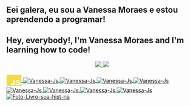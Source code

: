 ## Eei galera, eu sou a Vanessa Moraes e estou aprendendo a programar!
## Hey, everybody!, I'm Vanessa Moraes and I'm learning how to code!
<div align="center">
  <a href="https://github.com/vanemoraess">
  <img height="180em" src="https://github-readme-stats.vercel.app/api?username=vanemoraess&show_icons=true&include_all_commits=true&theme=tokyonight&include_all_commits=true&count_private=true"/>
  <img height="180em" src="https://github-readme-stats.vercel.app/api/top-langs/?username=vanemoraess&layout=column-oriented&langs_count=7&theme=tokyonight"/>
</div>
<div style="display: inline_block"><br>
  <img align="center" alt="Vanessa-Js" height="30" width="40" src="https://raw.githubusercontent.com/devicons/devicon/master/icons/javascript/javascript-plain.svg">
  <img align="center" alt="Vanessa-Js" height="30" width="40" src="https://cdn.jsdelivr.net/gh/devicons/devicon/icons/python/python-original-wordmark.svg" />
  <img align="center" alt="Vanessa-Js" height="30" width="40" src="https://cdn.jsdelivr.net/gh/devicons/devicon/icons/html5/html5-original.svg" />
  <img align="center" alt="Vanessa-Js" height="30" width="40" src="https://cdn.jsdelivr.net/gh/devicons/devicon/icons/css3/css3-original.svg" />
  <img align="center" alt="Vanessa-Js" height="30" width="40" src="https://cdn.jsdelivr.net/gh/devicons/devicon/icons/figma/figma-original.svg" />
  <img align="center" alt="Vanessa-Js" height="30" width="40" src="https://cdn.jsdelivr.net/gh/devicons/devicon/icons/git/git-original.svg" />
  <img align="center" alt="Vanessa-Js" height="30" width="40" src="https://cdn.jsdelivr.net/gh/devicons/devicon/icons/jupyter/jupyter-original-wordmark.svg" />
  <img align="center" alt="Vanessa-Js" height="30" width="40" src="https://cdn.jsdelivr.net/gh/devicons/devicon/icons/typescript/typescript-plain.svg" />
  <img align="center" alt="Vanessa-Js" height="30" width="40" src="https://cdn.jsdelivr.net/gh/devicons/devicon/icons/ubuntu/ubuntu-plain-wordmark.svg" />
  <img src="https://i.ibb.co/Z6C31k0/Foto-Livro-sua-hist-ria.png" alt="Foto-Livro-sua-hist-ria" border="0"></a>              
          
                
          

